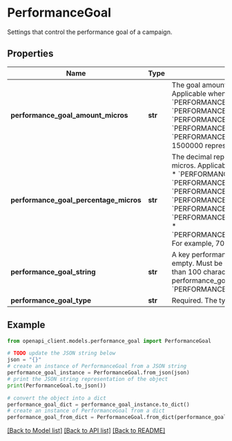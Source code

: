 # PerformanceGoal

Settings that control the performance goal of a campaign.

## Properties

Name | Type | Description | Notes
------------ | ------------- | ------------- | -------------
**performance_goal_amount_micros** | **str** | The goal amount, in micros of the advertiser&#39;s currency. Applicable when performance_goal_type is one of: * &#x60;PERFORMANCE_GOAL_TYPE_CPM&#x60; * &#x60;PERFORMANCE_GOAL_TYPE_CPC&#x60; * &#x60;PERFORMANCE_GOAL_TYPE_CPA&#x60; * &#x60;PERFORMANCE_GOAL_TYPE_CPIAVC&#x60; * &#x60;PERFORMANCE_GOAL_TYPE_VCPM&#x60; For example 1500000 represents 1.5 standard units of the currency. | [optional] 
**performance_goal_percentage_micros** | **str** | The decimal representation of the goal percentage in micros. Applicable when performance_goal_type is one of: * &#x60;PERFORMANCE_GOAL_TYPE_CTR&#x60; * &#x60;PERFORMANCE_GOAL_TYPE_VIEWABILITY&#x60; * &#x60;PERFORMANCE_GOAL_TYPE_CLICK_CVR&#x60; * &#x60;PERFORMANCE_GOAL_TYPE_IMPRESSION_CVR&#x60; * &#x60;PERFORMANCE_GOAL_TYPE_VTR&#x60; * &#x60;PERFORMANCE_GOAL_TYPE_AUDIO_COMPLETION_RATE&#x60; * &#x60;PERFORMANCE_GOAL_TYPE_VIDEO_COMPLETION_RATE&#x60; For example, 70000 represents 7% (decimal 0.07). | [optional] 
**performance_goal_string** | **str** | A key performance indicator (KPI) string, which can be empty. Must be UTF-8 encoded with a length of no more than 100 characters. Applicable when performance_goal_type is set to &#x60;PERFORMANCE_GOAL_TYPE_OTHER&#x60;. | [optional] 
**performance_goal_type** | **str** | Required. The type of the performance goal. | [optional] 

## Example

```python
from openapi_client.models.performance_goal import PerformanceGoal

# TODO update the JSON string below
json = "{}"
# create an instance of PerformanceGoal from a JSON string
performance_goal_instance = PerformanceGoal.from_json(json)
# print the JSON string representation of the object
print(PerformanceGoal.to_json())

# convert the object into a dict
performance_goal_dict = performance_goal_instance.to_dict()
# create an instance of PerformanceGoal from a dict
performance_goal_from_dict = PerformanceGoal.from_dict(performance_goal_dict)
```
[[Back to Model list]](../README.md#documentation-for-models) [[Back to API list]](../README.md#documentation-for-api-endpoints) [[Back to README]](../README.md)


